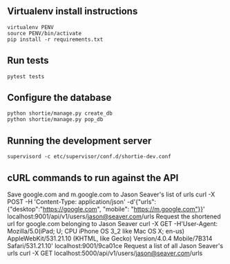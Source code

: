 ## Virtualenv install instructions

    virtualenv PENV
    source PENV/bin/activate
    pip install -r requirements.txt


## Run tests

    pytest tests


## Configure the database

    python shortie/manage.py create_db
    python shortie/manage.py pop_db


## Running the development server

    supervisord -c etc/supervisor/conf.d/shortie-dev.conf


## cURL commands to run against the API

Save google.com and m.google.com to Jason Seaver's list of urls
        curl -X POST -H 'Content-Type: application/json' -d'{"urls": {"desktop":"https://google.com", "mobile": "https://m.google.com"}}' localhost:9001/api/v1/users/jason@seaver.com/urls
Request the shortened url for google.com belonging to Jason Seaver
        curl -X GET -H'User-Agent: Mozilla/5.0(iPad; U; CPU iPhone OS 3_2 like Mac OS X; en-us) AppleWebKit/531.21.10 (KHTML, like Gecko) Version/4.0.4 Mobile/7B314 Safari/531.21.10' localhost:9001/9ca01ce
Request a list of all Jason Seaver's urls
        curl -X GET localhost:5000/api/v1/users/jason@seaver.com/urls
